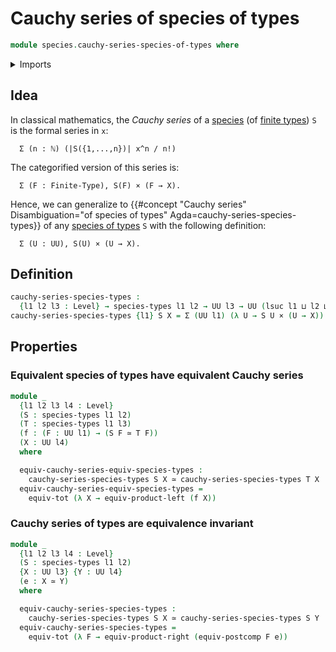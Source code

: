 # Cauchy series of species of types

```agda
module species.cauchy-series-species-of-types where
```

<details><summary>Imports</summary>

```agda
open import foundation.cartesian-product-types
open import foundation.dependent-pair-types
open import foundation.equivalences
open import foundation.functoriality-cartesian-product-types
open import foundation.functoriality-dependent-pair-types
open import foundation.postcomposition-functions
open import foundation.universe-levels

open import species.species-of-types
```

</details>

## Idea

In classical mathematics, the _Cauchy series_ of a
[species](species.species-of-finite-types.md) (of
[finite types](univalent-combinatorics.finite-types.md)) `S` is the formal
series in `x`:

```text
  Σ (n : ℕ) (|S({1,...,n})| x^n / n!)
```

The categorified version of this series is:

```text
  Σ (F : Finite-Type), S(F) × (F → X).
```

Hence, we can generalize to
{{#concept "Cauchy series" Disambiguation="of species of types" Agda=cauchy-series-species-types}}
of any [species of types](species.species-of-types.md) `S` with the following
definition:

```text
  Σ (U : UU), S(U) × (U → X).
```

## Definition

```agda
cauchy-series-species-types :
  {l1 l2 l3 : Level} → species-types l1 l2 → UU l3 → UU (lsuc l1 ⊔ l2 ⊔ l3)
cauchy-series-species-types {l1} S X = Σ (UU l1) (λ U → S U × (U → X))
```

## Properties

### Equivalent species of types have equivalent Cauchy series

```agda
module _
  {l1 l2 l3 l4 : Level}
  (S : species-types l1 l2)
  (T : species-types l1 l3)
  (f : (F : UU l1) → (S F ≃ T F))
  (X : UU l4)
  where

  equiv-cauchy-series-equiv-species-types :
    cauchy-series-species-types S X ≃ cauchy-series-species-types T X
  equiv-cauchy-series-equiv-species-types =
    equiv-tot (λ X → equiv-product-left (f X))
```

### Cauchy series of types are equivalence invariant

```agda
module _
  {l1 l2 l3 l4 : Level}
  (S : species-types l1 l2)
  {X : UU l3} {Y : UU l4}
  (e : X ≃ Y)
  where

  equiv-cauchy-series-species-types :
    cauchy-series-species-types S X ≃ cauchy-series-species-types S Y
  equiv-cauchy-series-species-types =
    equiv-tot (λ F → equiv-product-right (equiv-postcomp F e))
```
